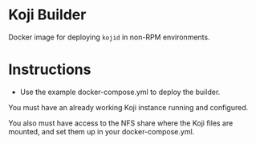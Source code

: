 # Koji Builder

Docker image for deploying `kojid` in non-RPM environments.

# Instructions
- Use the example docker-compose.yml to deploy the builder.

You must have an already working Koji instance running and configured.

You also must have access to the NFS share where the Koji files are mounted, and set them up in your docker-compose.yml.